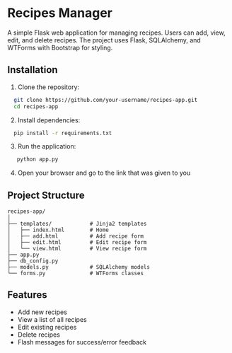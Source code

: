 # Recipes Manager

A simple Flask web application for managing recipes.
Users can add, view, edit, and delete recipes. The project uses Flask, SQLAlchemy, and WTForms with Bootstrap for styling.




## Installation

1. Clone the repository:

```bash
  git clone https://github.com/your-username/recipes-app.git
  cd recipes-app
```
2. Install dependencies:
```bash
  pip install -r requirements.txt
``` 
3. Run the application:
```bash
   python app.py
``` 
4. Open your browser and go to the link that was given to you
## Project Structure
```text
recipes-app/
│
├── templates/            # Jinja2 templates
│   ├── index.html        # Home 
│   ├── add.html          # Add recipe form
│   ├── edit.html         # Edit recipe form
│   └── view.html         # View recipe form
├── app.py                
├── db_config.py          
├── models.py             # SQLAlchemy models
└── forms.py              # WTForms classes
```
## Features

- Add new recipes
- View a list of all recipes
- Edit existing recipes
- Delete recipes
- Flash messages for success/error feedback

